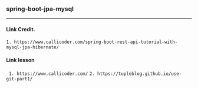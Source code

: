 ### spring-boot-jpa-mysql
---
#### Link Credit.
`1. https://www.callicoder.com/spring-boot-rest-api-tutorial-with-mysql-jpa-hibernate/`

#### Link lesson
` 1. https://www.callicoder.com/`
` 2. https://tupleblog.github.io/use-git-part1/ `
